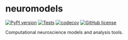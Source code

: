 # neuromodels
[![PyPI version](https://badge.fury.io/py/neuromodels.svg)](https://badge.fury.io/py/neuromodels)
[![Tests](https://github.com/nicolossus/neuromodels/workflows/Tests/badge.svg?branch=main)](https://github.com/nicolossus/neuromodels/actions)
[![codecov](https://codecov.io/gh/nicolossus/neuromodels/branch/main/graph/badge.svg)](https://codecov.io/gh/nicolossus/neuromodels)
[![GitHub license](https://img.shields.io/github/license/nicolossus/neuromodels)](https://github.com/nicolossus/neuromodels/blob/master/LICENSE)

Computational neuroscience models and analysis tools.
